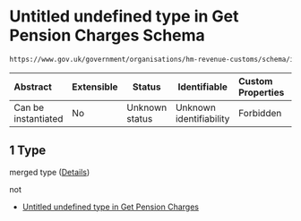 # Untitled undefined type in Get Pension Charges Schema

```txt
https://www.gov.uk/government/organisations/hm-revenue-customs/schema/itsa/Get_Pension_Charges#/definitions/pensionSchemeUnauthorisedPaymentsType/oneOf/1
```




| Abstract            | Extensible | Status         | Identifiable            | Custom Properties | Additional Properties | Access Restrictions | Defined In                                                            |
| :------------------ | ---------- | -------------- | ----------------------- | :---------------- | --------------------- | ------------------- | --------------------------------------------------------------------- |
| Can be instantiated | No         | Unknown status | Unknown identifiability | Forbidden         | Allowed               | none                | [pensions.schema.json\*](pensions.schema.json "open original schema") |

## 1 Type

merged type ([Details](pensions-definitions-pensionschemeunauthorisedpaymentstype-oneof-1.md))

not

-   [Untitled undefined type in Get Pension Charges](pensions-definitions-pensionschemeunauthorisedpaymentstype-oneof-1-not.md "check type definition")
